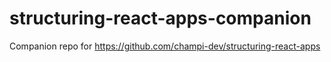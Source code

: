 # structuring-react-apps-companion
Companion repo for https://github.com/champi-dev/structuring-react-apps
